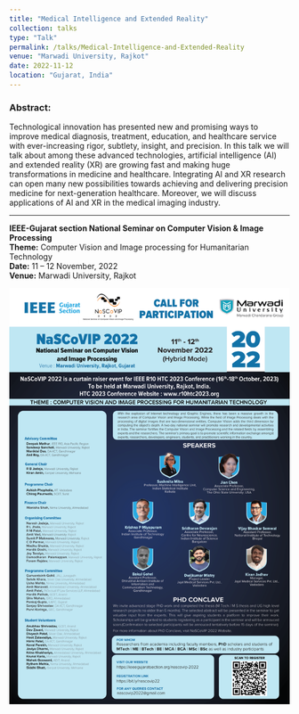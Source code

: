 ```yaml
---
title: "Medical Intelligence and Extended Reality"
collection: talks
type: "Talk"
permalink: /talks/Medical-Intelligence-and-Extended-Reality
venue: "Marwadi University, Rajkot"
date: 2022-11-12
location: "Gujarat, India"
---
```


### Abstract: 
Technological innovation has presented new and promising ways to improve medical diagnosis, treatment, education, and healthcare service with ever-increasing rigor, subtlety, insight, and precision. In this talk we will talk about among these advanced technologies, artificial intelligence (AI) and extended reality (XR) are growing fast and making huge transformations in medicine and healthcare. Integrating AI and XR research can open many new possibilities towards achieving and delivering precision medicine for next-generation healthcare. Moreover, we will discuss applications of AI and XR in the medical imaging industry.

------
**IEEE-Gujarat section National Seminar on Computer Vision & Image Processing** <br>
**Theme:** Computer Vision and Image processing for Humanitarian Technology <br>
**Date:** 11 – 12 November, 2022 <br>
**Venue:** Marwadi University, Rajkot <br>

<img src='images/NaSCoVIP 2022_v7-1.png'>

